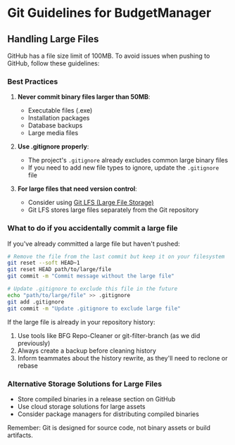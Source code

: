 # Git Guidelines for BudgetManager

## Handling Large Files

GitHub has a file size limit of 100MB. To avoid issues when pushing to GitHub, follow these guidelines:

### Best Practices

1. **Never commit binary files larger than 50MB**: 
   - Executable files (.exe)
   - Installation packages
   - Database backups
   - Large media files

2. **Use .gitignore properly**:
   - The project's `.gitignore` already excludes common large binary files
   - If you need to add new file types to ignore, update the `.gitignore` file

3. **For large files that need version control**:
   - Consider using [Git LFS (Large File Storage)](https://git-lfs.github.com/)
   - Git LFS stores large files separately from the Git repository

### What to do if you accidentally commit a large file

If you've already committed a large file but haven't pushed:

```bash
# Remove the file from the last commit but keep it on your filesystem
git reset --soft HEAD~1
git reset HEAD path/to/large/file
git commit -m "Commit message without the large file"

# Update .gitignore to exclude this file in the future
echo "path/to/large/file" >> .gitignore
git add .gitignore
git commit -m "Update .gitignore to exclude large file"
```

If the large file is already in your repository history:

1. Use tools like BFG Repo-Cleaner or git-filter-branch (as we did previously)
2. Always create a backup before cleaning history
3. Inform teammates about the history rewrite, as they'll need to reclone or rebase

### Alternative Storage Solutions for Large Files

- Store compiled binaries in a release section on GitHub
- Use cloud storage solutions for large assets
- Consider package managers for distributing compiled binaries

Remember: Git is designed for source code, not binary assets or build artifacts.
